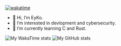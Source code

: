 [![wakatime](https://wakatime.com/badge/user/dcb03cc8-6730-4908-81a2-ac81a60b9554.svg)](https://wakatime.com/@dcb03cc8-6730-4908-81a2-ac81a60b9554)

- 👋 Hi, I’m EyKo.
- 👀 I’m interested in devlopment and cybersecurity.
- 🌱 I’m currently learning C and Rust.

![My WakaTime stats](https://github-readme-stats.vercel.app/api/wakatime?username=NZO&langs_count=5)
![My GitHub stats](https://github-readme-stats.vercel.app/api?username=NZO&show_icons=true&theme=radical)
